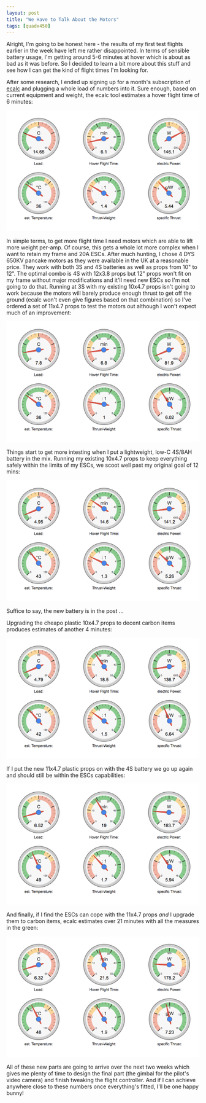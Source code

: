 ```yaml
---
layout: post
title: "We Have to Talk About the Motors"
tags: [quadx450]
---
```


Alright, I'm going to be honest here - the results of my first test flights earlier in the week have left me rather disappointed.  In terms of sensible battery usage, I'm getting around 5-6 minutes at hover which is about as bad as it was before.  So I decided to learn a bit more about this stuff and see how I can get the kind of flight times I'm looking for.

After some research, I ended up signing up for a month's subscription of [ecalc](http://www.ecalc.ch/xcoptercalc.php) and plugging a whole load of numbers into it.  Sure enough, based on current equipment and weight, the ecalc tool estimates a hover flight time of 6 minutes:

![](/images/quadx450/ecalc1_.png)

In simple terms, to get more flight time I need motors which are able to lift more weight per-amp.  Of course, this gets a whole lot more complex when I want to retain my frame and 20A ESCs.  After much hunting, I chose 4 DYS 650KV pancake motors as they were available in the UK at a reasonable price.  They work with both 3S and 4S batteries as well as props from 10" to 12".  The optimal combo is 4S with 12x3.8 props but 12" props won't fit on my frame without major modifications and it'll need new ESCs so I'm not going to do that.  Running at 3S with my existing 10x4.7 props isn't going to work because the motors will barely produce enough thrust to get off the ground (ecalc won't even give figures based on that combination) so I've ordered a set of 11x4.7 props to test the motors out although I won't expect much of an improvement:

![](/images/quadx450/ecalc2_.png)

Things start to get more intesting when I put a lightweight, low-C 4S/8AH battery in the mix.  Running my existing 10x4.7 props to keep everything safely within the limits of my ESCs, we scoot well past my original goal of 12 mins:

![](/images/quadx450/ecalc3_.png)

Suffice to say, the new battery is in the post ...

Upgrading the cheapo plastic 10x4.7 props to decent carbon items produces estimates of another 4 minutes:

![](/images/quadx450/ecalc4_.png)

If I put the new 11x4.7 plastic props on with the 4S battery we go up again and should still be within the ESCs capabilities:

![](/images/quadx450/ecalc5_.png)

And finally, if I find the ESCs can cope with the 11x4.7 props *and* I upgrade them to carbon items, ecalc estimates over 21 minutes with all the measures in the green:

![](/images/quadx450/ecalc6_.png)

All of these new parts are going to arrive over the next two weeks which gives me plenty of time to design the final part (the gimbal for the pilot's video camera) and finish tweaking the flight controller.  And if I can achieve anywhere close to these numbers once everything's fitted, I'll be one happy bunny!
